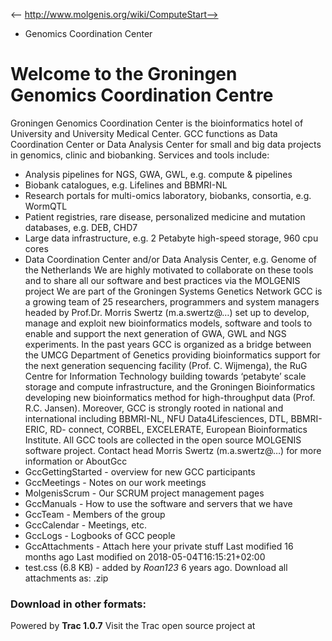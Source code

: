 <-- http://www.molgenis.org/wiki/ComputeStart-->

* Genomics Coordination Center
# Welcome to the Groningen Genomics Coordination Centre
Groningen Genomics Coordination Center is the bioinformatics hotel of University and University Medical Center. GCC functions as Data Coordination Center or Data Analysis Center for small and big data projects in genomics, clinic and biobanking. Services and tools include:
* Analysis pipelines for NGS, GWA, GWL, e.g. compute & pipelines
* Biobank catalogues, e.g. ​Lifelines and ​BBMRI-NL
* Research portals for multi-omics laboratory, biobanks, consortia, e.g. ​WormQTL
* Patient registries, rare disease, personalized medicine and mutation databases, e.g. ​DEB, ​CHD7
* Large data infrastructure, e.g. 2 Petabyte high-speed storage, 960 cpu cores 
* Data Coordination Center and/or Data Analysis Center, e.g. ​Genome of the Netherlands
We are highly motivated to collaborate on these tools and to share all our software and best practices via the ​MOLGENIS project
We are part of the Groningen ​Systems Genetics Network
GCC is a growing team of 25 researchers, programmers and system managers headed by Prof.Dr. Morris Swertz (m.a.swertz@…) set up to develop, manage and exploit new bioinformatics models, software and tools to enable and support the next generation of GWA, GWL and NGS experiments. In the past years GCC is organized as a bridge between the UMCG Department of Genetics providing bioinformatics support for the next generation sequencing facility (Prof. C. Wijmenga), the RuG Centre for Information Technology building towards ​‘petabyte’ scale storage and compute infrastructure, and the Groningen Bioinformatics developing new bioinformatics method for high-throughput data (Prof. R.C. Jansen). Moreover, GCC is strongly rooted in national and international including BBMRI-NL, NFU Data4Lifesciences, DTL, BBMRI-ERIC, RD- connect, CORBEL, EXCELERATE, European Bioinformatics Institute. All GCC tools are collected in the open source ​MOLGENIS software project.
Contact head Morris Swertz (m.a.swertz@…) for more information or AboutGcc
* GccGettingStarted \- overview for new GCC participants 
* GccMeetings \- Notes on our work meetings 
* MolgenisScrum \- Our SCRUM project management pages 
* GccManuals \- How to use the software and servers that we have 
* GccTeam \- Members of the group 
* GccCalendar \- Meetings, etc. 
* GccLogs \- Logbooks of GCC people 
* GccAttachments \- Attach here your private stuff 
Last modified 16 months ago Last modified on 2018-05-04T16:15:21+02:00
* test.css​ (6.8 KB) - added by _Roan123_ 6 years ago. 
Download all attachments as: .zip
### Download in other formats:
Powered by **Trac 1.0.7** 
Visit the Trac open source project at 